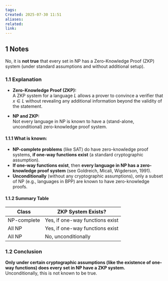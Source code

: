 ```yaml
---
tags: 
Created: 2025-07-30 11:51
aliases: 
related: 
link:
---
```

## 1 Notes

No, it is **not true** that every set in NP has a Zero-Knowledge Proof (ZKP) system (under standard assumptions and without additional setup).

### 1.1 Explanation

- **Zero-Knowledge Proof (ZKP):**  
  A ZKP system for a language $L$ allows a prover to convince a verifier that $x \in L$ without revealing any additional information beyond the validity of the statement.

- **NP and ZKP:**  
  Not every language in NP is known to have a (stand-alone, unconditional) zero-knowledge proof system.

#### 1.1.1 What is known:

- **NP-complete problems** (like SAT) do have zero-knowledge proof systems, **if one-way functions exist** (a standard cryptographic assumption).
- **If one-way functions exist**, then **every language in NP has a zero-knowledge proof system** (see Goldreich, Micali, Wigderson, 1991).
- **Unconditionally** (without any cryptographic assumptions), only a subset of NP (e.g., languages in BPP) are known to have zero-knowledge proofs.

#### 1.1.2 Summary Table

| Class         | ZKP System Exists?                  |
|---------------|-------------------------------------|
| NP-complete   | Yes, if one-way functions exist     |
| All NP        | Yes, if one-way functions exist     |
| All NP        | No, unconditionally                 |

### 1.2 Conclusion

**Only under certain cryptographic assumptions (like the existence of one-way functions) does every set in NP have a ZKP system.**  
Unconditionally, this is not known to be true.